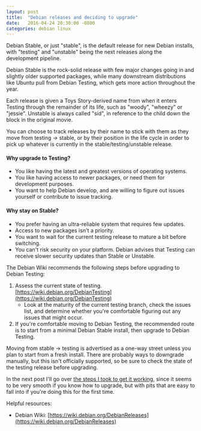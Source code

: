 ```yaml
---
layout: post
title:  "Debian releases and deciding to upgrade"
date:   2016-04-24 20:30:00 -0800
categories: debian linux
---
```

Debian Stable, or just "stable", is the default release for new Debian installs, with "testing" and "unstable" being the next releases along the development pipeline.

Debian Stable is the rock-solid release with few major changes going in and slightly older supported packages, while many downstream distributions like Ubuntu pull from Debian Testing, which gets more action throughout the year.

Each release is given a Toys Story-derived name from when it enters Testing through the remainder of its life, such as "woody", "wheezy" or "jessie".  Unstable is always called "sid", in reference to the child down the block in the original movie.

You can choose to track releases by their name to stick with them as they move from testing -> stable, or by their position in the life cycle in order to pick up whatever is currently in the stable/testing/unstable release.

#### Why upgrade to Testing?

* You like having the latest and greatest versions of operating systems.
* You like having access to newer packages, or need them for development purposes.
* You want to help Debian develop, and are willing to figure out issues yourself or contribute to issue tracking.

#### Why stay on Stable?

* You prefer having an ultra-reliable system that requires few updates.
* Access to new packages isn't a priority.
* You want to wait for the current testing release to mature a bit before switching.
* You can't risk security on your platform.  Debian advises that Testing can receive slower security updates than Stable or Unstable.

The Debian Wiki recommends the following steps before upgrading to Debian Testing:

1. Assess the current state of testing.  [https://wiki.debian.org/DebianTesting](https://wiki.debian.org/DebianTesting)
   * Look at the maturity of the current testing branch, check the issues list, and determine whether you're comfortable figuring out any issues that might occur.
2. If you're comfortable moving to Debian Testing, the recommended route is to start from a minimal Debian Stable install, then upgrade to Debian Testing.

Moving from stable -> testing is advertised as a one-way street unless you plan to start from a fresh install.  There are probably ways to downgrade manually, but this isn't officially supported, so be sure to check the state of the testing release before upgrading.

In the next post I'll go over [the steps I took to get it working](/debian/linux/2016/04/27/upgrading-to-debian-testing), since it seems to be very smooth if you know how to upgrade, but with pits that are easy to fall into if you're doing this for the first time.

Helpful resources:

* Debian Wiki: [https://wiki.debian.org/DebianReleases](https://wiki.debian.org/DebianReleases)
